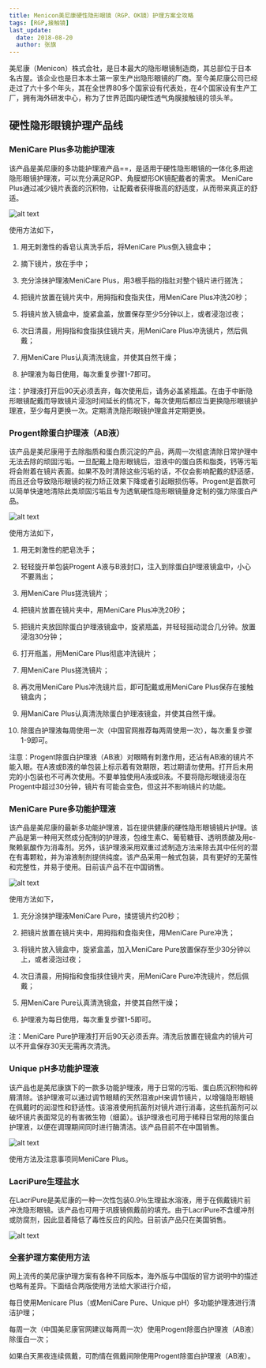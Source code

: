 ```yaml
---
title: Menicon美尼康硬性隐形眼镜（RGP、OK镜）护理方案全攻略
tags: [RGP,接触镜]
last_update:
  date: 2018-08-20
  author: 张旗
---
```


美尼康（Menicon）株式会社，是日本最大的隐形眼镜制造商，其总部位于日本名古屋。该企业也是日本本土第一家生产出隐形眼镜的厂商。至今美尼康公司已经走过了六十多个年头，其在全世界80多个国家设有代表处，在4个国家设有生产工厂，拥有海外研发中心，称为了世界范围内硬性透气角膜接触镜的领头羊。

## 硬性隐形眼镜护理产品线

### MeniCare Plus多功能护理液

该产品是美尼康的多功能护理液产品==，是适用于硬性隐形眼镜的一体化多用途隐形眼镜护理液，可以充分满足RGP、角膜塑形OK镜配戴者的需求。 MeniCare Plus通过减少镜片表面的沉积物，让配戴者获得极高的舒适度，从而带来真正的舒适。

![alt text](/knowledge/assets/Menicon美尼康硬性隐形眼镜（RGP、OK镜）护理方案全攻略-1.png)

使用方法如下，

1. 用无刺激性的香皂认真洗手后，将MeniCare Plus倒入镜盒中；

2. 摘下镜片，放在手中；

3. 充分涂抹护理液MeniCare Plus，用3根手指的指肚对整个镜片进行搓洗；

4. 把镜片放置在镜片夹中，用拇指和食指夹住，用MeniCare Plus冲洗20秒；

5. 将镜片放入镜盒中，旋紧盒盖，放置保存至少5分钟以上，或者浸泡过夜；

6. 次日清晨，用拇指和食指挟住镜片夹，用MeniCare Plus冲洗镜片，然后佩戴；

7. 用MeniCare Plus认真清洗镜盒，并使其自然干燥；

8. 护理液为每日使用，每次重复步骤1-7即可。

注：护理液打开后90天必须丢弃，每次使用后，请务必盖紧瓶盖。在由于中断隐形眼镜配戴而导致镜片浸泡时间延长的情况下，每次使用后都应当更换隐形眼镜护理液，至少每月更换一次。定期清洗隐形眼镜护理盒并定期更换。


### Progent除蛋白护理液（AB液）

该产品是美尼康用于去除脂质和蛋白质沉淀的产品，两周一次彻底清除日常护理中无法去除的顽固污垢。一旦配戴上隐形眼镜后，泪液中的蛋白质和脂类，钙等污垢将会附着在镜片表面。如果不及时清除这些污垢的话，不仅会影响配戴的舒适感，而且还会导致隐形眼镜的视力矫正效果下降或者引起眼损伤等。Progent是首款可以简单快速地清除此类顽固污垢且专为透氧硬性隐形眼镜量身定制的强力除蛋白产品。

![alt text](/knowledge/assets/Menicon美尼康硬性隐形眼镜（RGP、OK镜）护理方案全攻略-2.png)

使用方法如下，

1. 用无刺激性的肥皂洗手；

2. 轻轻旋开单包装Progent A液与B液封口，注入到除蛋白护理液镜盒中，小心不要溅出；

3. 用MeniCare Plus搓洗镜片；

4. 把镜片放置在镜片夹中，用MeniCare Plus冲洗20秒；

5. 把镜片夹放回除蛋白护理液镜盒中，旋紧瓶盖，并轻轻摇动混合几分钟。放置浸泡30分钟；

6. 打开瓶盖，用MeniCare Plus彻底冲洗镜片；

7. 用MeniCare Plus搓洗镜片；

8. 再次用MeniCare Plus冲洗镜片后，即可配戴或用MeniCare Plus保存在接触镜盒内；

9. 用ManiCare Plus认真清洗除蛋白护理液镜盒，并使其自然干燥。

10. 除蛋白护理液每周使用一次（中国官网推荐每两周使用一次），每次重复步骤1-9即可。

注意：Progent除蛋白护理液（AB液）对眼睛有刺激作用，还沾有AB液的镜片不能入眼。在A液或B液的单包装上标示着有效期限，若过期请勿使用。打开后未用完的小包装也不可再次使用。不要单独使用A液或B液。不要将隐形眼镜浸泡在Progent中超过30分钟，镜片有可能会变色，但这并不影响镜片的功能。


### MeniCare Pure多功能护理液

该产品是美尼康的最新多功能护理液，旨在提供健康的硬性隐形眼镜镜片护理。该产品是第一种用天然成分配制的护理液，包维生素C、葡萄糖苷、透明质酸及用ε-聚赖氨酸作为消毒剂。另外，该护理液采用双重过滤制造方法来除去其中任何的潜在有毒颗粒，并为溶液制剂提供纯度。该产品采用一触式包装，具有更好的无菌性和完整性，并易于使用。目前该产品不在中国销售。

![alt text](/knowledge/assets/Menicon美尼康硬性隐形眼镜（RGP、OK镜）护理方案全攻略-3.png)

使用方法如下，

1. 充分涂抹护理液MeniCare Pure，揉搓镜片约20秒；

2. 把镜片放置在镜片夹中，用拇指和食指夹住，用MeniCare Pure冲洗；

3. 将镜片放入镜盒中，旋紧盒盖，加入MeniCare Pure放置保存至少30分钟以上，或者浸泡过夜；

4. 次日清晨，用拇指和食指挟住镜片夹，用MeniCare Pure冲洗镜片，然后佩戴；

5. 用MeniCare Pure认真清洗镜盒，并使其自然干燥；

6. 护理液为每日使用，每次重复步骤1-5即可。

注：MeniCare Pure护理液打开后90天必须丢弃。清洗后放置在镜盒内的镜片可以不开盒保存30天无需再次清洗。

### Unique pH多功能护理液

该产品也是美尼康旗下的一款多功能护理液，用于日常的污垢、蛋白质沉积物和碎屑清除。该护理液可以通过调节眼睛的天然泪液pH来调节镜片，以增强隐形眼镜在佩戴时的润湿性和舒适性。该溶液使用抗菌剂对镜片进行消毒，这些抗菌剂可以破坏镜片表面常见的有害微生物（细菌）。该护理液也可用于稀释日常用的除蛋白护理液，以便在调理期间同时进行酶清洁。该产品目前不在中国销售。

![alt text](/knowledge/assets/Menicon美尼康硬性隐形眼镜（RGP、OK镜）护理方案全攻略-4.png)

使用方法及注意事项同MeniCare Plus。



### LacriPure生理盐水

在LacriPure是美尼康的一种一次性包装0.9％生理盐水溶液，用于在佩戴镜片前冲洗隐形眼镜。该产品也可用于巩膜镜佩戴前的填充。由于LacriPure不含缓冲剂或防腐剂，因此显着降低了毒性反应的风险。目前该产品只在美国销售。

![alt text](/knowledge/assets/Menicon美尼康硬性隐形眼镜（RGP、OK镜）护理方案全攻略-5.png)

### 全套护理方案使用方法


网上流传的美尼康护理方案有各种不同版本，海外版与中国版的官方说明中的描述也略有差异。下面结合两版使用方法给大家进行介绍，

每日使用Menicare Plus（或MeniCare Pure、Unique pH）多功能护理液进行清洁护理；

每周一次（中国美尼康官网建议每两周一次）使用Progent除蛋白护理液（AB液）除蛋白一次；

如果白天黑夜连续佩戴，可酌情在佩戴间隙使用Progent除蛋白护理液（AB液）。